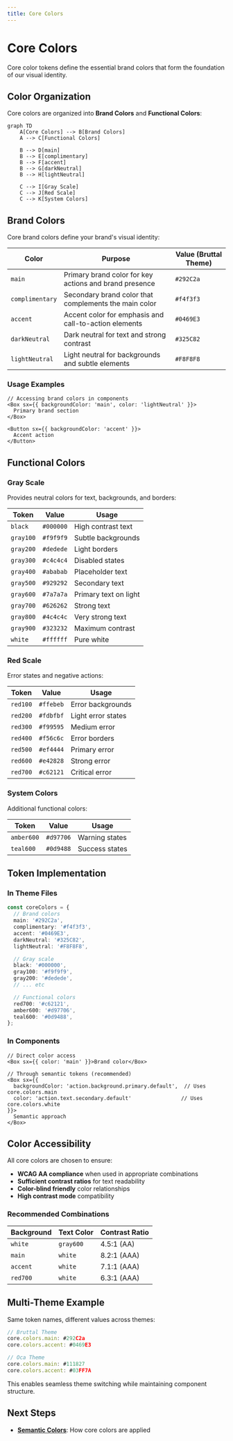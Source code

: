 ```yaml
---
title: Core Colors
---
```


# Core Colors

Core color tokens define the essential brand colors that form the foundation of our visual identity.

## Color Organization

Core colors are organized into **Brand Colors** and **Functional Colors**:

```mermaid
graph TD
    A[Core Colors] --> B[Brand Colors]
    A --> C[Functional Colors]

    B --> D[main]
    B --> E[complimentary]
    B --> F[accent]
    B --> G[darkNeutral]
    B --> H[lightNeutral]

    C --> I[Gray Scale]
    C --> J[Red Scale]
    C --> K[System Colors]
```

## Brand Colors

Core brand colors define your brand's visual identity:

| Color           | Purpose                                                | Value (Bruttal Theme) |
| --------------- | ------------------------------------------------------ | --------------------- |
| `main`          | Primary brand color for key actions and brand presence | `#292C2a`             |
| `complimentary` | Secondary brand color that complements the main color  | `#f4f3f3`             |
| `accent`        | Accent color for emphasis and call-to-action elements  | `#0469E3`             |
| `darkNeutral`   | Dark neutral for text and strong contrast              | `#325C82`             |
| `lightNeutral`  | Light neutral for backgrounds and subtle elements      | `#F8F8F8`             |

### Usage Examples

```tsx
// Accessing brand colors in components
<Box sx={{ backgroundColor: 'main', color: 'lightNeutral' }}>
  Primary brand section
</Box>

<Button sx={{ backgroundColor: 'accent' }}>
  Accent action
</Button>
```

## Functional Colors

### Gray Scale

Provides neutral colors for text, backgrounds, and borders:

| Token     | Value     | Usage                 |
| --------- | --------- | --------------------- |
| `black`   | `#000000` | High contrast text    |
| `gray100` | `#f9f9f9` | Subtle backgrounds    |
| `gray200` | `#dedede` | Light borders         |
| `gray300` | `#c4c4c4` | Disabled states       |
| `gray400` | `#ababab` | Placeholder text      |
| `gray500` | `#929292` | Secondary text        |
| `gray600` | `#7a7a7a` | Primary text on light |
| `gray700` | `#626262` | Strong text           |
| `gray800` | `#4c4c4c` | Very strong text      |
| `gray900` | `#323232` | Maximum contrast      |
| `white`   | `#ffffff` | Pure white            |

### Red Scale

Error states and negative actions:

| Token    | Value     | Usage              |
| -------- | --------- | ------------------ |
| `red100` | `#ffebeb` | Error backgrounds  |
| `red200` | `#fdbfbf` | Light error states |
| `red300` | `#f99595` | Medium error       |
| `red400` | `#f56c6c` | Error borders      |
| `red500` | `#ef4444` | Primary error      |
| `red600` | `#e42828` | Strong error       |
| `red700` | `#c62121` | Critical error     |

### System Colors

Additional functional colors:

| Token      | Value     | Usage          |
| ---------- | --------- | -------------- |
| `amber600` | `#d97706` | Warning states |
| `teal600`  | `#0d9488` | Success states |

## Token Implementation

### In Theme Files

```typescript
const coreColors = {
  // Brand colors
  main: '#292C2a',
  complimentary: '#f4f3f3',
  accent: '#0469E3',
  darkNeutral: '#325C82',
  lightNeutral: '#F8F8F8',

  // Gray scale
  black: '#000000',
  gray100: '#f9f9f9',
  gray200: '#dedede',
  // ... etc

  // Functional colors
  red700: '#c62121',
  amber600: '#d97706',
  teal600: '#0d9488',
};
```

### In Components

```tsx
// Direct color access
<Box sx={{ color: 'main' }}>Brand color</Box>

// Through semantic tokens (recommended)
<Box sx={{
  backgroundColor: 'action.background.primary.default',  // Uses core.colors.main
  color: 'action.text.secondary.default'                // Uses core.colors.white
}}>
  Semantic approach
</Box>
```

## Color Accessibility

All core colors are chosen to ensure:

- **WCAG AA compliance** when used in appropriate combinations
- **Sufficient contrast ratios** for text readability
- **Color-blind friendly** color relationships
- **High contrast mode** compatibility

### Recommended Combinations

| Background | Text Color | Contrast Ratio |
| ---------- | ---------- | -------------- |
| `white`    | `gray600`  | 4.5:1 (AA)     |
| `main`     | `white`    | 8.2:1 (AAA)    |
| `accent`   | `white`    | 7.1:1 (AAA)    |
| `red700`   | `white`    | 6.3:1 (AAA)    |

## Multi-Theme Example

Same token names, different values across themes:

```typescript
// Bruttal Theme
core.colors.main: #292C2a
core.colors.accent: #0469E3

// Oca Theme
core.colors.main: #111827
core.colors.accent: #03FF7A
```

This enables seamless theme switching while maintaining component structure.

## Next Steps

- **[Semantic Colors](/docs/design/design-system/design-tokens/semantic-tokens/semantic-colors)**: How core colors are applied
